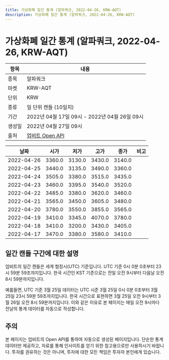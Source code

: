 ```yaml
---
title: 가상화폐 일간 통계 (알파쿼크, 2022-04-26, KRW-AQT)
description: 가상화폐 일간 통계 (알파쿼크, 2022-04-26, KRW-AQT)
---
```



가상화폐 일간 통계 (알파쿼크, 2022-04-26, KRW-AQT)
===

|항목|내용|
|--|--|
|종목|알파쿼크|
|마켓|KRW-AQT|
|단위|KRW|
|종류|일 단위 캔들 (10일치)|
|기간|2022년 04월 17일 09시 - 2022년 04월 26일 09시|
|생성일|2022년 04월 27일 09시|
|출처|[업비트 Open API](https://docs.upbit.com)|


|날짜|시가|저가|고가|종가|비고|
|--|--|--|--|--|--|
|2022-04-26|3360.0|3130.0|3430.0|3140.0|    |
|2022-04-25|3440.0|3135.0|3490.0|3360.0|    |
|2022-04-24|3505.0|3380.0|3515.0|3435.0|    |
|2022-04-23|3460.0|3395.0|3540.0|3520.0|    |
|2022-04-22|3485.0|3380.0|3620.0|3460.0|    |
|2022-04-21|3565.0|3450.0|3605.0|3480.0|    |
|2022-04-20|3780.0|3550.0|3855.0|3565.0|    |
|2022-04-19|3410.0|3345.0|4070.0|3780.0|    |
|2022-04-18|3410.0|3200.0|3430.0|3405.0|    |
|2022-04-17|3470.0|3380.0|3580.0|3410.0|    |


일간 캔들 구간에 대한 설명
---


업비트의 일간 캔들은 세계 협정시(UTC) 기준입니다. 
UTC 기준 0시 0분 0초부터 23시 59분 59초까지입니다. 
한국 시간인 KST 기준으로는 전일 오전 9시부터 다음날 오전 8시 59분까지입니다. 


예를들면, UTC 기준 3월 25일 데이터는 UTC 시준 3월 25일 0시 0분 0초부터 3월 25일 23시 59분 59초까지입니다. 
한국 시간으로 표현하면 3월 25일 오전 9시부터 3월 26일 오전 8시 59분까지입니다. 
이와 같은 이유로 본 페이지는 매일 오전 9시마다 전날의 통계 데이터를 자동으로 작성합니다. 


주의
---


본 페이지는 업비트의 Open API를 통하여 자동으로 생성된 페이지입니다. 
단순한 통계 데이터만 제공하고, 자료를 통해 인사이트를 얻기 위한 참고용으로만 사용하시기 바랍니다. 
투자를 권유하는 것은 아니며, 투자에 대한 모든 책임은 투자자 본인에게 있습니다. 
